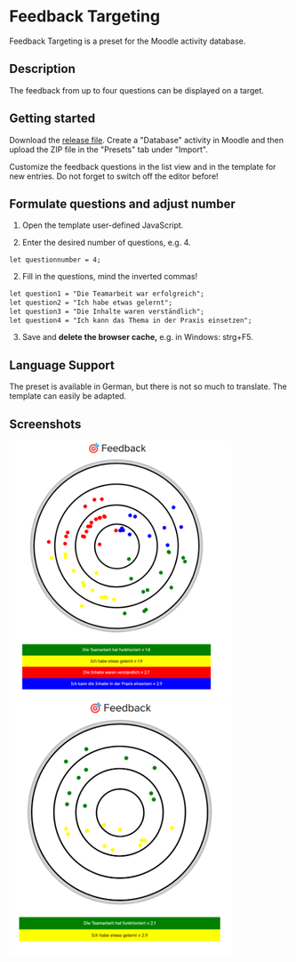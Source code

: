 # Feedback Targeting

Feedback Targeting is a preset for the Moodle activity database.

## Description

The feedback from up to four questions can be displayed on a target.

## Getting started

Download the [release file](https://github.com/fdagner/feedback-targeting__moodle-database-preset/releases). Create a "Database" activity in Moodle and then upload the ZIP file in the "Presets" tab under "Import".

Customize the feedback questions in the list view and in the template for new entries. Do not forget to switch off the editor before!

## Formulate questions and adjust number

1. Open the template user-defined JavaScript.

2. Enter the desired number of questions, e.g. 4.
```
let questionnumber = 4;
```

2. Fill in the questions, mind the inverted commas! 
```
let question1 = "Die Teamarbeit war erfolgreich";
let question2 = "Ich habe etwas gelernt";
let question3 = "Die Inhalte waren verständlich";
let question4 = "Ich kann das Thema in der Praxis einsetzen";
```
3. Save and **delete the browser cache,** e.g. in Windows: strg+F5.

## Language Support

The preset is available in German, but there is not so much to translate. The template can easily be adapted.

## Screenshots

<img width="400" alt="list view" src="/screenshots/listenansicht.png">
<img width="400" alt="list view" src="/screenshots/listenansicht2.png">

